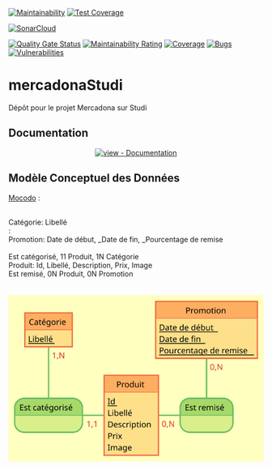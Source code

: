 [![Maintainability](https://api.codeclimate.com/v1/badges/7ba64b33c0e17d386d82/maintainability)](https://codeclimate.com/github/damienhoareau/mercadonaStudi/maintainability) [![Test Coverage](https://api.codeclimate.com/v1/badges/7ba64b33c0e17d386d82/test_coverage)](https://codeclimate.com/github/damienhoareau/mercadonaStudi/test_coverage)

[![SonarCloud](https://sonarcloud.io/images/project_badges/sonarcloud-white.svg)](https://sonarcloud.io/summary/new_code?id=damienhoareau_mercadonaStudi)

[![Quality Gate Status](https://sonarcloud.io/api/project_badges/measure?project=damienhoareau_mercadonaStudi&metric=alert_status)](https://sonarcloud.io/summary/overall?id=damienhoareau_mercadonaStudi)
[![Maintainability Rating](https://sonarcloud.io/api/project_badges/measure?project=damienhoareau_mercadonaStudi&metric=sqale_rating)](https://sonarcloud.io/summary/overall?id=damienhoareau_mercadonaStudi)
[![Coverage](https://sonarcloud.io/api/project_badges/measure?project=damienhoareau_mercadonaStudi&metric=coverage)](https://sonarcloud.io/summary/overall?id=damienhoareau_mercadonaStudi)
[![Bugs](https://sonarcloud.io/api/project_badges/measure?project=damienhoareau_mercadonaStudi&metric=bugs)](https://sonarcloud.io/summary/overall?id=damienhoareau_mercadonaStudi)
[![Vulnerabilities](https://sonarcloud.io/api/project_badges/measure?project=damienhoareau_mercadonaStudi&metric=vulnerabilities)](https://sonarcloud.io/summary/overall?id=damienhoareau_mercadonaStudi)

# mercadonaStudi
Dépôt pour le projet Mercadona sur Studi

## Documentation

<div align="center">

[![view - Documentation](https://img.shields.io/badge/view-Documentation-blue?style=for-the-badge)](https://damienhoareau.github.io/mercadonaStudi "Aller vers la documentation")

</div>

## Modèle Conceptuel des Données

[Mocodo](https://www.mocodo.net/) :

<br/>
Catégorie: Libellé<br/>
:<br/>
Promotion: Date de début, _Date de fin, _Pourcentage de remise<br/>
<br/>
Est catégorisé, 11 Produit, 1N Catégorie<br/>
Produit: Id, Libellé, Description, Prix, Image<br/>
Est remisé, 0N Produit, 0N Promotion<br/>
<br/>

<br/>
<img src="./Produits.svg">

